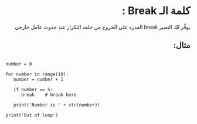 <div dir=rtl>

# كلمة الـ Break :

يوفِّر لك التعبير break القدرة على الخروج من حلقة التكرار عند حدوث عامل خارجي

 ## مثال: 
 
<div dir=ltr>

```

number = 0

for number in range(10):
   number = number + 1

   if number == 5:
      break    # break here

   print('Number is ' + str(number))

print('Out of loop')

```
</div>

</div>
